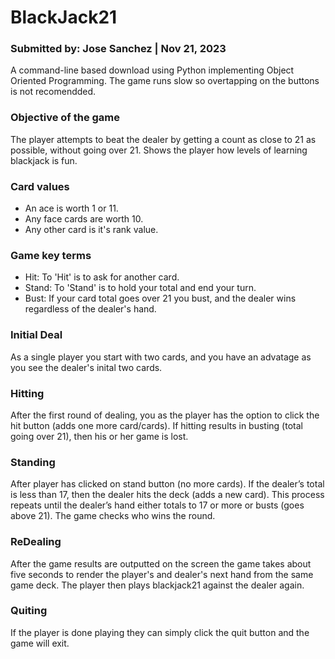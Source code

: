 # BlackJack21

### Submitted by: Jose Sanchez | Nov 21, 2023

A command-line based download using Python implementing Object Oriented Programming.
The game runs slow so overtapping on the buttons is not recomendded.


### Objective of the game
The player attempts to beat the dealer by getting a count as close to 21 as possible, without going over 21.
Shows the player how levels of learning blackjack is fun.

### Card values
- An ace is worth 1 or 11. 
- Any face cards are worth 10.
- Any other card is it's rank value.

### Game key terms
- Hit: To 'Hit' is to ask for another card. 
- Stand: To 'Stand' is to hold your total and end your turn.
- Bust: If your card total goes over 21 you bust, and the dealer wins regardless of the dealer's hand.

### Initial Deal
As a single player you start with two cards, and you have an advatage as you see the dealer's inital two cards.

### Hitting
After the first round of dealing, you as the player has the option to click the hit button (adds one more card/cards). If hitting results in busting (total going over 21), then his or her game is lost.

### Standing
After player has clicked on stand button (no more cards). If the dealer’s total is less than 17, then the dealer hits the deck (adds a new card). This process repeats until the dealer’s hand either totals to 17 or more or busts (goes above 21). The game checks who wins the round.

### ReDealing 
After the game results are outputted on the screen the game takes about five seconds to render the player's and dealer's next hand from the same game deck. The player then plays blackjack21 against the dealer again.

### Quiting
If the player is done playing they can simply click the quit button and the game will exit.
